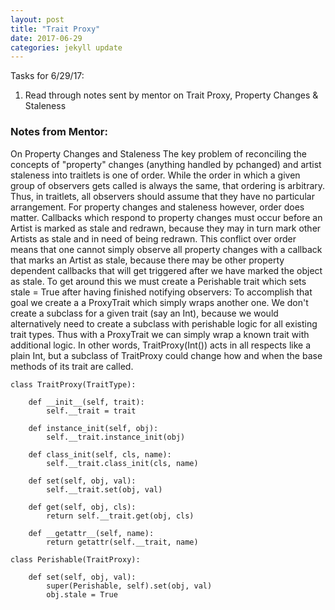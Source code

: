 ```yaml
---
layout: post
title: "Trait Proxy"
date: 2017-06-29
categories: jekyll update
---
```


Tasks for 6/29/17:
1. Read through notes sent by mentor on Trait Proxy, Property Changes & Staleness

### Notes from Mentor:
On Property Changes and Staleness
The key problem of reconciling the concepts of "property" changes (anything handled by pchanged) and artist staleness into traitlets is one of order. While the order in which a given group of observers gets called is always the same, that ordering is arbitrary. Thus, in traitlets, all observers should assume that they have no particular arrangement.
For property changes and staleness however, order does matter. Callbacks which respond to property changes must occur before an Artist is marked as stale and redrawn, because they may in turn mark other Artists as stale and in need of being redrawn.
This conflict over order means that one cannot simply observe all property changes with a callback that marks an Artist as stale, because there may be other property dependent callbacks that will get triggered after we have marked the object as stale. To get around this we must create a Perishable trait which sets stale = True after having finished notifying observers:
To accomplish that goal we create a a ProxyTrait which simply wraps another one. We don't create a subclass for a given trait (say an Int), because we would alternatively need to create a subclass with perishable logic for all existing trait types. Thus with a ProxyTrait we can simply wrap a known trait with additional logic. In other words, TraitProxy(Int()) acts in all respects like a plain Int, but a subclass of TraitProxy could change how and when the base methods of its trait are called.


~~~
class TraitProxy(TraitType):

    def __init__(self, trait):
        self.__trait = trait

    def instance_init(self, obj):
        self.__trait.instance_init(obj)

    def class_init(self, cls, name):
        self.__trait.class_init(cls, name)

    def set(self, obj, val):
        self.__trait.set(obj, val)

    def get(self, obj, cls):
        return self.__trait.get(obj, cls)

    def __getattr__(self, name):
        return getattr(self.__trait, name)
~~~


~~~
class Perishable(TraitProxy):

    def set(self, obj, val):
        super(Perishable, self).set(obj, val)
        obj.stale = True
~~~
